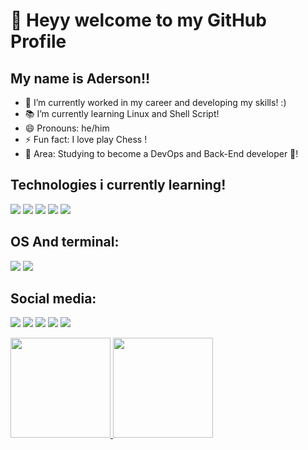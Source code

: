 # 👋 Heyy welcome to my GitHub Profile
##  My name is Aderson!!

- 🔭 I’m currently worked in my career and developing my skills! :)
- 📚 I’m currently learning Linux and Shell Script!
- 😄 Pronouns: he/him
- ⚡ Fun fact: I love play Chess !
- 🔧 Area: Studying to become a DevOps and Back-End developer 👊!

## Technologies i currently learning!

<img src="https://img.shields.io/badge/Shell_Script-121011?style=for-the-badge&logo=gnu-bash&logoColor=white" /> <img src="https://img.shields.io/badge/C-00599C?style=for-the-badge&logo=c&logoColor=white" /> <img src="https://img.shields.io/badge/Rust-black?style=for-the-badge&logo=rust&logoColor=#E57324" /> <img src="https://img.shields.io/badge/Git-E34F26?style=for-the-badge&logo=git&logoColor=white" /> <img src="https://img.shields.io/badge/Linux-E34F26?style=for-the-badge&logo=linux&logoColor=white" /> 

## OS And terminal:
<img src="https://img.shields.io/badge/Arch_Linux-1793D1?style=for-the-badge&logo=arch-linux&logoColor=white"/> <img src="https://img.shields.io/badge/alacritty-F46D01?style=for-the-badge&logo=alacritty&logoColor=white"/>

## Social media:
<a href="https://instagram.com/aderson.bertim" target="_blank"><img src="https://img.shields.io/badge/-Instagram-%23E4405F?style=for-the-badge&logo=instagram&logoColor=white" target="_blank"></a> <a href="https://twitter.com/aderson_bertim" target="_blank"><img src="https://img.shields.io/badge/Twitter-1DA1F2?style=for-the-badge&logo=twitter&logoColor=white" target="_blank"></a> <a href="https://www.reddit.com/user/aderson28" target="_blank"><img src="https://img.shields.io/badge/Reddit-FF4500?style=for-the-badge&logo=reddit&logoColor=white" target="_blank"></a> <a href="https://stackoverflow.com/users/17944501/aderson-bertim?tab=profile" target="_blank"><img src="https://img.shields.io/badge/Stack_Overflow-FE7A16?style=for-the-badge&logo=stack-overflow&logoColor=white" target="_blank"></a> <a href="https://dev.to/adersonbertim" target="_blank"><img src="https://img.shields.io/badge/dev.to-0A0A0A?style=for-the-badge&logo=dev.to&logoColor=white" target="_blank"></a>

<div>
<a href="https://github.com/adersonbertim">
<img height="160em" src="https://github-readme-stats.vercel.app/api/top-langs/?username=adersonbertim&layout=compact&langs_count=7&theme=nord"/> 
<img height="160em" src="https://github-readme-stats.vercel.app/api?username=adersonbertim&show_icons=true&theme=nord&include_all_commits=true&count_private=true"/>
</div>
